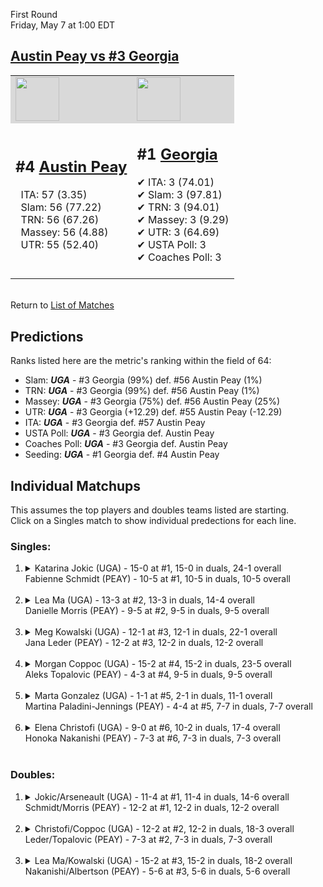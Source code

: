 First Round  
Friday, May 7 at 1:00 EDT
## [Austin Peay vs #3 Georgia](https://www.ncaa.com/game/5833663) 

<table><tr style="background-color: #d9d9d9 !important"><td><a href="#"><img src="https://www.ncaa.com/sites/default/files/images/logos/schools/a/austin-peay.70.png" width="70" height="70" /></a></td><td><a href="#"><img src="https://www.ncaa.com/sites/default/files/images/logos/schools/g/georgia.70.png" width="70" height="70" /></a></td></tr><tr>
<td>  

<h2>#4 <a href="#">Austin Peay</a></h2>  
&nbsp; ITA: 57 (3.35)<br>  
&nbsp; Slam: 56 (77.22)<br>  
&nbsp; TRN: 56 (67.26)<br>  
&nbsp; Massey: 56 (4.88)<br>  
&nbsp; UTR: 55 (52.40)<br>  
<br>  

</td>
<td>  

<h2>#1 <a href="#">Georgia</a></h2>  
&#10004; ITA: 3 (74.01)<br>  
&#10004; Slam: 3 (97.81)<br>  
&#10004; TRN: 3 (94.01)<br>  
&#10004; Massey: 3 (9.29)<br>  
&#10004; UTR: 3 (64.69)<br>  
&#10004; USTA Poll: 3<br>  
&#10004; Coaches Poll: 3<br>  
<br>  

</td>
</tr></table>  


<br>Return to [List of Matches](../index.md)  

## Predictions  

Ranks listed here are the metric's ranking within the field of 64:  
- Slam: ***UGA*** - #3 Georgia (99%) def. #56 Austin Peay (1%)  
- TRN: ***UGA*** - #3 Georgia (99%) def. #56 Austin Peay (1%)  
- Massey: ***UGA*** - #3 Georgia (75%) def. #56 Austin Peay (25%)  
- UTR: ***UGA*** - #3 Georgia (+12.29) def. #55 Austin Peay (-12.29)  
- ITA: ***UGA*** - #3 Georgia def. #57 Austin Peay  
- USTA Poll: ***UGA*** - #3 Georgia def. Austin Peay  
- Coaches Poll: ***UGA*** - #3 Georgia def. Austin Peay  
- Seeding: ***UGA*** - #1 Georgia def. #4 Austin Peay  

## Individual Matchups  
This assumes the top players and doubles teams listed are starting.  
Click on a Singles match to show individual predections for each line.  
### Singles:  

<ol>
<li><details>
<summary markdown="span">Katarina Jokic (UGA) - 15-0 at #1, 15-0 in duals, 24-1 overall<br>Fabienne Schmidt (PEAY) - 10-5 at #1, 10-5 in duals, 10-5 overall</summary>
<h4>Predictions</h4><ul>
<li>Slam: <b><i>UGA</i></b> - Jokic (99%) def. Schmidt (1%)</li>  
<li>TRN: <b><i>UGA</i></b> - Jokic (99%) def. Schmidt (1%)</li>  
<li>Massey: <b><i>UGA</i></b> - Jokic (75%) def. Schmidt (25%)</li>  
<li>UTR: <b><i>UGA</i></b> - Jokic (98%) def. Schmidt (2%)</li>  
<li>ITA: <b><i>UGA</i></b> - Jokic (60.56) def. Schmidt (2.35)</li>  
</ul></details>&nbsp;</li>
<li><details>
<summary markdown="span">Lea Ma (UGA) - 13-3 at #2, 13-3 in duals, 14-4 overall<br>Danielle Morris (PEAY) - 9-5 at #2, 9-5 in duals, 9-5 overall</summary>
<h4>Predictions</h4><ul>
<li>Slam: <b><i>UGA</i></b> - Ma (99%) def. Morris (1%)</li>  
<li>TRN: <b><i>UGA</i></b> - Ma (99%) def. Morris (1%)</li>  
<li>Massey: <b><i>UGA</i></b> - Ma (75%) def. Morris (25%)</li>  
<li>UTR: <b><i>UGA</i></b> - Ma (97%) def. Morris (3%)</li>  
<li>ITA: <b><i>UGA</i></b> - Ma (11.14) def. Morris (2.12)</li>  
</ul></details>&nbsp;</li>
<li><details>
<summary markdown="span">Meg Kowalski (UGA) - 12-1 at #3, 12-1 in duals, 22-1 overall<br>Jana Leder (PEAY) - 12-2 at #3, 12-2 in duals, 12-2 overall</summary>
<h4>Predictions</h4><ul>
<li>Slam: <b><i>UGA</i></b> - Kowalski (99%) def. Leder (1%)</li>  
<li>TRN: <b><i>UGA</i></b> - Kowalski (99%) def. Leder (1%)</li>  
<li>Massey: <b><i>UGA</i></b> - Kowalski (75%) def. Leder (25%)</li>  
<li>UTR: <b><i>UGA</i></b> - Kowalski (98%) def. Leder (2%)</li>  
<li>ITA: <b><i>UGA</i></b> - Kowalski (23.73) def. Leder (3.05)</li>  
</ul></details>&nbsp;</li>
<li><details>
<summary markdown="span">Morgan Coppoc (UGA) - 15-2 at #4, 15-2 in duals, 23-5 overall<br>Aleks Topalovic (PEAY) - 4-3 at #4, 9-5 in duals, 9-5 overall</summary>
<h4>Predictions</h4><ul>
<li>Slam: <b><i>UGA</i></b> - Coppoc (99%) def. Topalovic (1%)</li>  
<li>TRN: <b><i>UGA</i></b> - Coppoc (99%) def. Topalovic (1%)</li>  
<li>Massey: <b><i>UGA</i></b> - Coppoc (75%) def. Topalovic (25%)</li>  
<li>UTR: <b><i>UGA</i></b> - Coppoc (99%) def. Topalovic (1%)</li>  
<li>ITA: <b><i>UGA</i></b> - Coppoc (8.66) def. Topalovic (2.10)</li>  
</ul></details>&nbsp;</li>
<li><details>
<summary markdown="span">Marta Gonzalez (UGA) - 1-1 at #5, 2-1 in duals, 11-1 overall<br>Martina Paladini-Jennings (PEAY) - 4-4 at #5, 7-7 in duals, 7-7 overall</summary>
<h4>Predictions</h4><ul>
<li>Slam: <b><i>UGA</i></b> - Gonzalez (99%) def. Paladini-Jennings (1%)</li>  
<li>TRN: <b><i>UGA</i></b> - Gonzalez (99%) def. Paladini-Jennings (1%)</li>  
<li>Massey: <b><i>UGA</i></b> - Gonzalez (75%) def. Paladini-Jennings (25%)</li>  
<li>UTR: <b><i>UGA</i></b> - Gonzalez (99%) def. Paladini-Jennings (1%)</li>  
<li>ITA: <b><i>UGA</i></b> - Gonzalez (11.71) def. Paladini-Jennings (1.85)</li>  
</ul></details>&nbsp;</li>
<li><details>
<summary markdown="span">Elena Christofi (UGA) - 9-0 at #6, 10-2 in duals, 17-4 overall<br>Honoka Nakanishi (PEAY) - 7-3 at #6, 7-3 in duals, 7-3 overall</summary>
<h4>Predictions</h4><ul>
<li>Slam: <b><i>UGA</i></b> - Christofi (99%) def. Nakanishi (1%)</li>  
<li>TRN: <b><i>UGA</i></b> - Christofi (99%) def. Nakanishi (1%)</li>  
<li>Massey: <b><i>UGA</i></b> - Christofi (75%) def. Nakanishi (25%)</li>  
<li>UTR: <b><i>UGA</i></b> - Christofi (99%) def. Nakanishi (1%)</li>  
<li>ITA: <b><i>UGA</i></b> - Christofi (2.36) def. Nakanishi (2.24)</li>  
</ul></details>&nbsp;</li>
</ol>

### Doubles:  

<ol>
<li><details>
<summary markdown="span">Jokic/Arseneault (UGA) - 11-4 at #1, 11-4 in duals, 14-6 overall<br>Schmidt/Morris (PEAY) - 12-2 at #1, 12-2 in duals, 12-2 overall</summary>
<br>Sorry, we don't have any metrics for doubles matches</details>&nbsp;</li>
<li><details>
<summary markdown="span">Christofi/Coppoc (UGA) - 12-2 at #2, 12-2 in duals, 18-3 overall<br>Leder/Topalovic (PEAY) - 7-3 at #2, 7-3 in duals, 7-3 overall</summary>
<br>Sorry, we don't have any metrics for doubles matches</details>&nbsp;</li>
<li><details>
<summary markdown="span">Lea Ma/Kowalski (UGA) - 15-2 at #3, 15-2 in duals, 18-2 overall<br>Nakanishi/Albertson (PEAY) - 5-6 at #3, 5-6 in duals, 5-6 overall</summary>
<br>Sorry, we don't have any metrics for doubles matches</details>&nbsp;</li>
</ol>